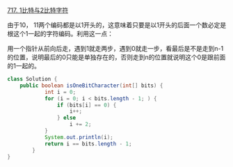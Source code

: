 [717. 1比特与2比特字符](https://leetcode-cn.com/problems/1-bit-and-2-bit-characters/)

由于10， 11两个编码都是以1开头的，这意味着只要是以1开头的后面一个数必定是根这个1一起的字符编码。利用这一点：

用一个指针从前向后走，遇到1就走两步，遇到0就走一步，看最后是不是走到n-1的位置，说明最后的0只能是单独存在的，否则走到n的位置就说明这个0是跟前面的1一起的。

```java
class Solution {
    public boolean isOneBitCharacter(int[] bits) {
            int i = 0;
            for (i = 0; i < bits.length - 1; ) {
                if (bits[i] == 0) {
                    i++;
                } else
                    i += 2;
            }
            System.out.println(i);
            return i == bits.length - 1;
        }
}
```